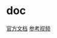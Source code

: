 # doc
[官方文档](https://docs.cocos.com/creator/3.8/manual/zh/engine/event/event-api.html)
[参考视频](https://www.bilibili.com/video/BV1HY411H7V5?spm_id_from=333.788.videopod.episodes&vd_source=d4e0feafeedf4b0ba0929c8e80a1b507&p=11)